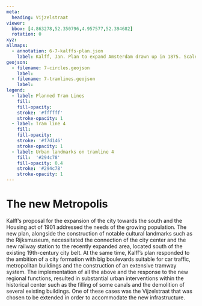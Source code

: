 ```yaml
---
meta:
  heading: Vijzelstraat
viewer:
  bbox: [4.863278,52.350796,4.957577,52.394682]
  rotation: 0
xyz:
allmaps:
  - annotation: 6-7-kalffs-plan.json 
    label: Kalff, Jan. Plan to expand Amsterdam drawn up in 1875. Scale 1:7500. Stadsarchief Amsterdam. Originally published by JC Loman Jr. Two types of maps were made of the expansion plan that the Director of Public Works J. Kalff designed in 1875 a large overview map and the smaller version described here. 1875-76. 
geojson: 
  - filename: 7-circles.geojson
    label: 
  - filename: 7-tramlines.geojson
    label: 
legend:
  - label: Planned Tram Lines
    fill: 
    fill-opacity: 
    stroke: '#ffffff'
    stroke-opacity: 1
  - label: Tram line 4
    fill: 
    fill-opacity: 
    stroke: '#f7d146'
    stroke-opacity: 1
  - label: Urban landmarks on tramline 4
    fill:  '#294c78'
    fill-opacity: 0.4
    stroke: '#294c78'
    stroke-opacity: 1
---
```

# The new Metropolis
Kalff’s proposal for the expansion of the city towards the south and the Housing act of 1901 addressed the needs of the growing population. The new plan, alongside the construction of notable cultural landmarks such as the Rijksmuseum, necessitated the connection of the city center and the new railway station to the recently expanded area, located south of the existing 19th-century city belt. At the same time, Kalff’s plan responded to the ambition of a city formation with big boulevards suitable for car traffic, metropolitan buildings and the construction of an extensive tramway system. The implementation of all the above and the response to the new regional functions, resulted in substantial urban interventions within the historical center such as the filling of some canals and the demolition of several existing buildings. One of these cases was the Vijzelstraat that was chosen to be extended in order to accommodate the new infrastructure.
